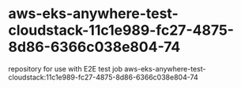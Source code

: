 # aws-eks-anywhere-test-cloudstack-11c1e989-fc27-4875-8d86-6366c038e804-74
repository for use with E2E test job aws-eks-anywhere-test-cloudstack:11c1e989-fc27-4875-8d86-6366c038e804-74
